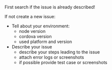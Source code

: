 First search if the issue is already described!

If not create a new issue:

* Tell about your environment:
  * node version
  * cordova version
  * used platform and version
* Describe your issue
  * describe your steps leading to the issue
  * attach error logs or screenshots
  * if possible provide test case or screenshots
